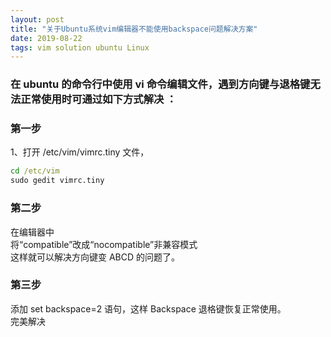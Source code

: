 ```yaml
---
layout: post
title: "关于Ubuntu系统vim编辑器不能使用backspace问题解决方案"
date: 2019-08-22 
tags: vim solution ubuntu Linux 
---
```


### 在 ubuntu 的命令行中使用 vi 命令编辑文件，遇到方向键与退格键无法正常使用时可通过如下方式解决 ：

### 第一步
1、打开 /etc/vim/vimrc.tiny 文件，
```cmd
cd /etc/vim  
sudo gedit vimrc.tiny  
```
### 第二步  
在编辑器中  
将“compatible”改成“nocompatible”非兼容模式  
这样就可以解决方向键变 ABCD 的问题了。
### 第三步  
添加 set backspace=2 语句，这样 Backspace 退格键恢复正常使用。  
完美解决  
